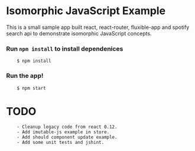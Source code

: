 Isomorphic JavaScript Example
===================

This is a small sample app built react, react-router, fluxible-app and spotify search api to demonstrate isomorphic JavaScript concepts.

### Run `npm install` to install dependenices
		$ npm install

### Run the app!
		$ npm start

# TODO
		- Cleanup legacy code from react 0.12.
		- Add imutable-js example in store.
		- Add should component update example.
		- Add some unit tests and jshint.

